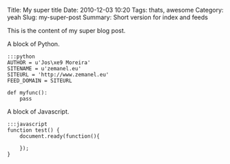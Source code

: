 Title: My super title
Date: 2010-12-03 10:20
Tags: thats, awesome
Category: yeah
Slug: my-super-post
Summary: Short version for index and feeds

This is the content of my super blog post.

A block of Python.

    :::python
    AUTHOR = u'Jos\xe9 Moreira'
    SITENAME = u'zemanel.eu'
    SITEURL = 'http://www.zemanel.eu'
    FEED_DOMAIN = SITEURL

    def myfunc():
        pass

A block of Javascript.

    :::javascript
    function test() {
        document.ready(function(){

        });
    }